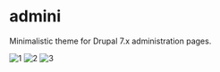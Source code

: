 admini
======

Minimalistic theme for Drupal 7.x administration pages.

![1](http://i.imm.io/17msy.png "1")
![2](http://i.imm.io/17msU.png "2")
![3](http://i.imm.io/17mt0.png "3")
